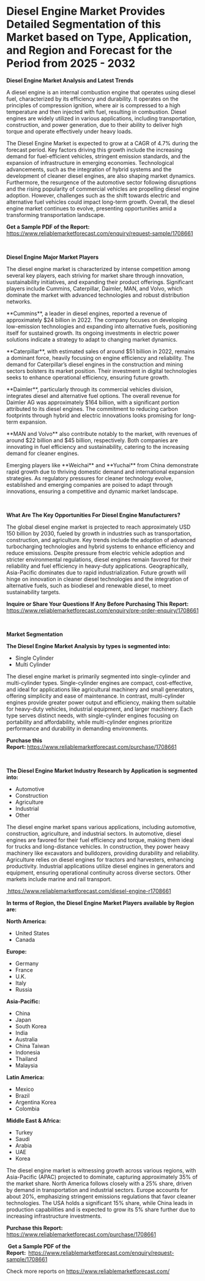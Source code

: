 <p><h1>Diesel Engine Market Provides Detailed Segmentation of this Market based on Type, Application, and Region and Forecast for the Period from 2025 - 2032</h1></p><p><strong>Diesel Engine Market Analysis and Latest Trends</strong></p>
<p><p>A diesel engine is an internal combustion engine that operates using diesel fuel, characterized by its efficiency and durability. It operates on the principles of compression ignition, where air is compressed to a high temperature and then injected with fuel, resulting in combustion. Diesel engines are widely utilized in various applications, including transportation, construction, and power generation, due to their ability to deliver high torque and operate effectively under heavy loads.</p><p>The Diesel Engine Market is expected to grow at a CAGR of 4.7% during the forecast period. Key factors driving this growth include the increasing demand for fuel-efficient vehicles, stringent emission standards, and the expansion of infrastructure in emerging economies. Technological advancements, such as the integration of hybrid systems and the development of cleaner diesel engines, are also shaping market dynamics. Furthermore, the resurgence of the automotive sector following disruptions and the rising popularity of commercial vehicles are propelling diesel engine adoption. However, challenges such as the shift towards electric and alternative fuel vehicles could impact long-term growth. Overall, the diesel engine market continues to evolve, presenting opportunities amid a transforming transportation landscape.</p></p>
<p><strong>Get a Sample PDF of the Report:&nbsp;</strong> <a href="https://www.reliablemarketforecast.com/enquiry/request-sample/1708661?utm_campaign=1893&utm_medium=2&utm_source=Github&utm_content=ia&utm_term=09042025&utm_id=diesel-engine">https://www.reliablemarketforecast.com/enquiry/request-sample/1708661</a></p>
<p>&nbsp;</p>
<p><strong>Diesel Engine Major Market Players</strong></p>
<p><p>The diesel engine market is characterized by intense competition among several key players, each striving for market share through innovation, sustainability initiatives, and expanding their product offerings. Significant players include Cummins, Caterpillar, Daimler, MAN, and Volvo, which dominate the market with advanced technologies and robust distribution networks.</p><p>**Cummins**, a leader in diesel engines, reported a revenue of approximately $24 billion in 2022. The company focuses on developing low-emission technologies and expanding into alternative fuels, positioning itself for sustained growth. Its ongoing investments in electric power solutions indicate a strategy to adapt to changing market dynamics.</p><p>**Caterpillar**, with estimated sales of around $51 billion in 2022, remains a dominant force, heavily focusing on engine efficiency and reliability. The demand for Caterpillar’s diesel engines in the construction and mining sectors bolsters its market position. Their investment in digital technologies seeks to enhance operational efficiency, ensuring future growth.</p><p>**Daimler**, particularly through its commercial vehicles division, integrates diesel and alternative fuel options. The overall revenue for Daimler AG was approximately $164 billion, with a significant portion attributed to its diesel engines. The commitment to reducing carbon footprints through hybrid and electric innovations looks promising for long-term expansion.</p><p>**MAN and Volvo** also contribute notably to the market, with revenues of around $22 billion and $45 billion, respectively. Both companies are innovating in fuel efficiency and sustainability, catering to the increasing demand for cleaner engines.</p><p>Emerging players like **Weichai** and **Yuchai** from China demonstrate rapid growth due to thriving domestic demand and international expansion strategies. As regulatory pressures for cleaner technology evolve, established and emerging companies are poised to adapt through innovations, ensuring a competitive and dynamic market landscape.</p></p>
<p>&nbsp;</p>
<p><strong>What Are The Key Opportunities For Diesel Engine Manufacturers?</strong></p>
<p><p>The global diesel engine market is projected to reach approximately USD 150 billion by 2030, fueled by growth in industries such as transportation, construction, and agriculture. Key trends include the adoption of advanced turbocharging technologies and hybrid systems to enhance efficiency and reduce emissions. Despite pressure from electric vehicle adoption and stricter environmental regulations, diesel engines remain favored for their reliability and fuel efficiency in heavy-duty applications. Geographically, Asia-Pacific dominates due to rapid industrialization. Future growth will hinge on innovation in cleaner diesel technologies and the integration of alternative fuels, such as biodiesel and renewable diesel, to meet sustainability targets.</p></p>
<p><strong>Inquire or Share Your Questions If Any Before Purchasing This Report:</strong> <a href="https://www.reliablemarketforecast.com/enquiry/pre-order-enquiry/1708661?utm_campaign=1893&utm_medium=2&utm_source=Github&utm_content=ia&utm_term=09042025&utm_id=diesel-engine">https://www.reliablemarketforecast.com/enquiry/pre-order-enquiry/1708661</a></p>
<p>&nbsp;</p>
<p><strong>Market Segmentation</strong></p>
<p><strong>The Diesel Engine Market Analysis by types is segmented into:</strong></p>
<p><ul><li>Single Cylinder</li><li>Multi Cylinder</li></ul></p>
<p><p>The diesel engine market is primarily segmented into single-cylinder and multi-cylinder types. Single-cylinder engines are compact, cost-effective, and ideal for applications like agricultural machinery and small generators, offering simplicity and ease of maintenance. In contrast, multi-cylinder engines provide greater power output and efficiency, making them suitable for heavy-duty vehicles, industrial equipment, and larger machinery. Each type serves distinct needs, with single-cylinder engines focusing on portability and affordability, while multi-cylinder engines prioritize performance and durability in demanding environments.</p></p>
<p><strong>Purchase this Report:&nbsp;</strong><a href="https://www.reliablemarketforecast.com/purchase/1708661?utm_campaign=1893&utm_medium=2&utm_source=Github&utm_content=ia&utm_term=09042025&utm_id=diesel-engine">https://www.reliablemarketforecast.com/purchase/1708661</a></p>
<p>&nbsp;</p>
<p><strong>The Diesel Engine Market Industry Research by Application is segmented into:</strong></p>
<p><ul><li>Automotive</li><li>Construction</li><li>Agriculture</li><li>Industrial</li><li>Other</li></ul></p>
<p><p>The diesel engine market spans various applications, including automotive, construction, agriculture, and industrial sectors. In automotive, diesel engines are favored for their fuel efficiency and torque, making them ideal for trucks and long-distance vehicles. In construction, they power heavy machinery like excavators and bulldozers, providing durability and reliability. Agriculture relies on diesel engines for tractors and harvesters, enhancing productivity. Industrial applications utilize diesel engines in generators and equipment, ensuring operational continuity across diverse sectors. Other markets include marine and rail transport.</p></p>
<p><a href="https://www.reliablemarketforecast.com/diesel-engine-r1708661?utm_campaign=1893&utm_medium=2&utm_source=Github&utm_content=ia&utm_term=09042025&utm_id=diesel-engine">&nbsp;https://www.reliablemarketforecast.com/diesel-engine-r1708661</a></p>
<p><strong>In terms of Region, the Diesel Engine Market Players available by Region are:</strong></p>
<p>
    <p> <strong> North America: </strong>
        <ul>
            <li>United States</li>
            <li>Canada</li>
        </ul>
        </p> 
    <p> <strong> Europe: </strong>
        <ul>
            <li>Germany</li>
            <li>France</li>
            <li>U.K.</li>
            <li>Italy</li>
            <li>Russia</li>
        </ul>
        </p> 
    <p> <strong> Asia-Pacific: </strong>
        <ul>
            <li>China</li>
            <li>Japan</li>
            <li>South Korea</li>
            <li>India</li>
            <li>Australia</li>
            <li>China Taiwan</li>
            <li>Indonesia</li>
            <li>Thailand</li>
            <li>Malaysia</li>
        </ul>
        </p> 
    <p> <strong> Latin America: </strong>
        <ul>
            <li>Mexico</li>
            <li>Brazil</li>
            <li>Argentina Korea</li>
            <li>Colombia</li>
        </ul>
        </p> 
    <p> <strong> Middle East & Africa: </strong>
        <ul>
            <li>Turkey</li>
            <li>Saudi</li>
            <li>Arabia</li>
            <li>UAE</li>
            <li>Korea</li>
        </ul>
    </p>
    </p>
<p><p>The diesel engine market is witnessing growth across various regions, with Asia-Pacific (APAC) projected to dominate, capturing approximately 35% of the market share. North America follows closely with a 25% share, driven by demand in transportation and industrial sectors. Europe accounts for about 20%, emphasizing stringent emissions regulations that favor cleaner technologies. The USA holds a significant 15% share, while China leads in production capabilities and is expected to grow its 5% share further due to increasing infrastructure investments.</p></p>
<p><strong>Purchase this Report: </strong><a href="https://www.reliablemarketforecast.com/purchase/1708661?utm_campaign=1893&utm_medium=2&utm_source=Github&utm_content=ia&utm_term=09042025&utm_id=diesel-engine">https://www.reliablemarketforecast.com/purchase/1708661</a></p>
<p>&nbsp;<strong>Get a Sample PDF of the Report:&nbsp;&nbsp;</strong><a href="https://www.reliablemarketforecast.com/enquiry/request-sample/1708661?utm_campaign=1893&utm_medium=2&utm_source=Github&utm_content=ia&utm_term=09042025&utm_id=diesel-engine">https://www.reliablemarketforecast.com/enquiry/request-sample/1708661</a></p>
<p><strong></strong></p>
<p>Check more reports on <a href="https://www.reliablemarketforecast.com/?utm_campaign=1893&utm_medium=2&utm_source=Github&utm_content=ia&utm_term=09042025&utm_id=diesel-engine">https://www.reliablemarketforecast.com/</a></p>